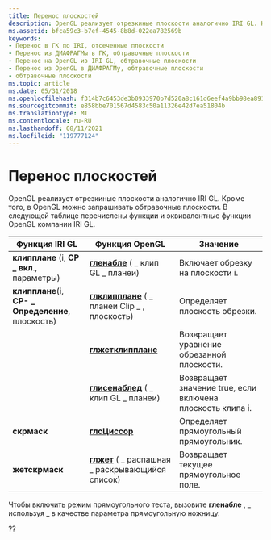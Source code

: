 ```yaml
---
title: Перенос плоскостей
description: OpenGL реализует отрезкиные плоскости аналогично IRI GL. Кроме того, в OpenGL можно запрашивать обтравочные плоскости. В следующей таблице перечислены функции и эквивалентные функции OpenGL компании IRI GL.
ms.assetid: bfca59c3-b7ef-4545-8b8d-022ea782569b
keywords:
- Перенос в ГК по IRI, отсеченные плоскости
- Перенос из ДИАФРАГМы в ГК, обтравочные плоскости
- Перенос на OpenGL из IRI GL, обтравочные плоскости
- Перенос из OpenGL в ДИАФРАГМу, обтравочные плоскости
- обтравочные плоскости
ms.topic: article
ms.date: 05/31/2018
ms.openlocfilehash: f314b7c6453de3b0933970b7d520a8c161d6eef4a9bb98ea891c73665fba4933
ms.sourcegitcommit: e858bbe701567d4583c50a11326e42d7ea51804b
ms.translationtype: MT
ms.contentlocale: ru-RU
ms.lasthandoff: 08/11/2021
ms.locfileid: "119777124"
---
```

# <a name="porting-clipping-planes"></a>Перенос плоскостей

OpenGL реализует отрезкиные плоскости аналогично IRI GL. Кроме того, в OpenGL можно запрашивать обтравочные плоскости. В следующей таблице перечислены функции и эквивалентные функции OpenGL компании IRI GL.



| Функция IRI GL                          | Функция OpenGL                                                                               | Значение                                  |
|-------------------------------------------|-----------------------------------------------------------------------------------------------|------------------------------------------|
| **клипплане** (i, **CP \_ вкл**., параметры)     | [**гленабле**](glenable.md) ( \_ клип GL \_ планеи)                                             | Включает обрезку на плоскости i.             |
| **клипплане**(i, **CP- \_ Определение**, плоскость) | [**глклипплане**](glclipplane.md) ( \_ планеи Clip \_ , плоскость)                                | Определяет плоскость обрезки.                  |
|                                           | [**глжетклипплане**](glgetclipplane.md)                                                      | Возвращает уравнение обрезанной плоскости.         |
|                                           | [**глисенаблед**](glisenabled.md) ( \_ клип GL \_ планеи)                                       | Возвращает значение true, если включена плоскость клипа i. |
| **скрмаск**                               | [**глсЦиссор**](glscissor.md)                                                                | Определяет прямоугольный прямоугольник.                 |
| **жетскрмаск**                            | [**глжет**](glgetbooleanv--glgetdoublev--glgetfloatv--glgetintegerv.md) ( \_ распашная \_ раскрывающийся список) | Возвращает текущее прямоугольное поле.         |



 

Чтобы включить режим прямоугольного теста, вызовите **гленабле** , \_ используя \_ в качестве параметра прямоугольную ножницу.

??

 

 




